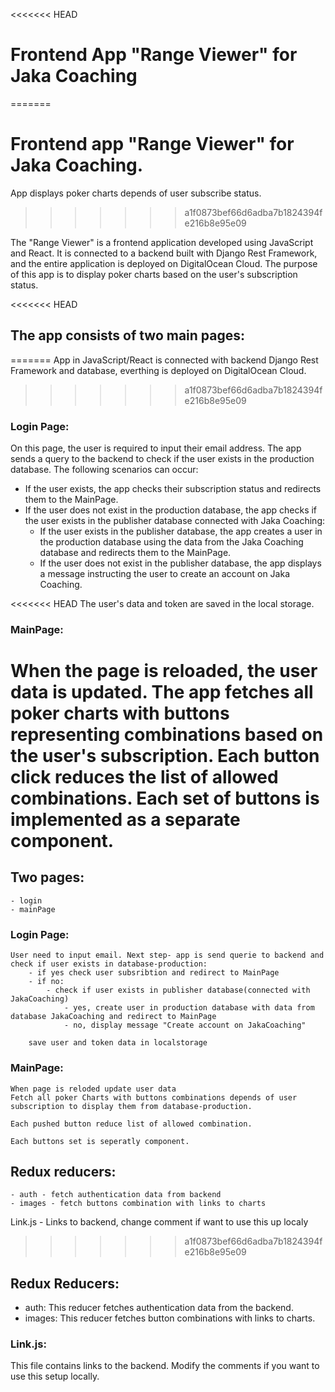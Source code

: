 <<<<<<< HEAD
# Frontend App "Range Viewer" for Jaka Coaching
=======
# Frontend app "Range Viewer" for Jaka Coaching.
App displays poker charts depends of user subscribe status.
>>>>>>> a1f0873bef66d6adba7b1824394fe216b8e95e09

The "Range Viewer" is a frontend application developed using JavaScript and React. It is connected to a backend built with Django Rest Framework, and the entire application is deployed on DigitalOcean Cloud. The purpose of this app is to display poker charts based on the user's subscription status.

<<<<<<< HEAD
## The app consists of two main pages:
=======
App in JavaScript/React is connected with backend Django Rest Framework and database,  everthing is deployed on DigitalOcean Cloud. 
>>>>>>> a1f0873bef66d6adba7b1824394fe216b8e95e09

### Login Page:
On this page, the user is required to input their email address. The app sends a query to the backend to check if the user exists in the production database. The following scenarios can occur: 
- If the user exists, the app checks their subscription status and redirects them to the MainPage.
- If the user does not exist in the production database, the app checks if the user exists in the publisher database connected with Jaka Coaching: 
    - If the user exists in the publisher database, the app creates a user in the production database using the data from the Jaka Coaching database and redirects them to the MainPage. 
    - If the user does not exist in the publisher database, the app displays a message instructing the user to create an account on Jaka Coaching. <br>

<<<<<<< HEAD
    The user's data and token are saved in the local storage.

### MainPage:
   When the page is reloaded, the user data is updated. The app fetches all poker charts with buttons representing combinations based on the user's subscription. Each button click reduces the list of allowed combinations. Each set of buttons is implemented as a separate component.
=======
## Two pages:
    - login
    - mainPage

### Login Page:
    User need to input email. Next step- app is send querie to backend and check if user exists in database-production:
        - if yes check user subsribtion and redirect to MainPage
        - if no:
            - check if user exists in publisher database(connected with JakaCoaching)
                - yes, create user in production database with data from database JakaCoaching and redirect to MainPage
                - no, display message "Create account on JakaCoaching"

        save user and token data in localstorage

### MainPage:

    When page is reloded update user data
    Fetch all poker Charts with buttons combinations depends of user subscription to display them from database-production.

    Each pushed button reduce list of allowed combination. 

    Each buttons set is seperatly component. 


## Redux reducers:

    - auth - fetch authentication data from backend
    - images - fetch buttons combination with links to charts

 
Link.js 
    - Links to backend, change comment if want to use this up localy
>>>>>>> a1f0873bef66d6adba7b1824394fe216b8e95e09

## Redux Reducers:

  - auth: This reducer fetches authentication data from the backend.
  - images: This reducer fetches button combinations with links to charts.

### Link.js:
This file contains links to the backend. Modify the comments if you want to use this setup locally.
